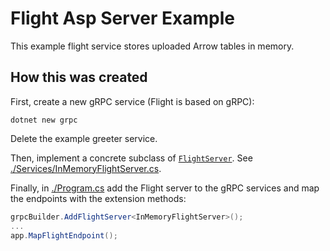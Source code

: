 <!---
  Licensed to the Apache Software Foundation (ASF) under one
  or more contributor license agreements.  See the NOTICE file
  distributed with this work for additional information
  regarding copyright ownership.  The ASF licenses this file
  to you under the Apache License, Version 2.0 (the
  "License"); you may not use this file except in compliance
  with the License.  You may obtain a copy of the License at

    http://www.apache.org/licenses/LICENSE-2.0

  Unless required by applicable law or agreed to in writing,
  software distributed under the License is distributed on an
  "AS IS" BASIS, WITHOUT WARRANTIES OR CONDITIONS OF ANY
  KIND, either express or implied.  See the License for the
  specific language governing permissions and limitations
  under the License.
-->

# Flight Asp Server Example

This example flight service stores uploaded Arrow tables in memory.

## How this was created

First, create a new gRPC service (Flight is based on gRPC):

```
dotnet new grpc
```

Delete the example greeter service.

Then, implement a concrete subclass of [`FlightServer`](../../src/Apache.Arrow.Flight/Server/FlightServer.cs). 
See [./Services/InMemoryFlightServer.cs](./Services/InMemoryFlightServer.cs).

Finally, in [./Program.cs](./Program.cs) add the Flight server to the gRPC services and 
map the endpoints with the extension methods:

```csharp
grpcBuilder.AddFlightServer<InMemoryFlightServer>();
...
app.MapFlightEndpoint();
```
